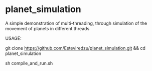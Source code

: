 # planet_simulation
A simple demonstration of multi-threading, through simulation of the movement of planets in different threads

USAGE:

git clone https://github.com/Esteviredzu/planet_simulation.git && cd planet_simulation

sh compile_and_run.sh
